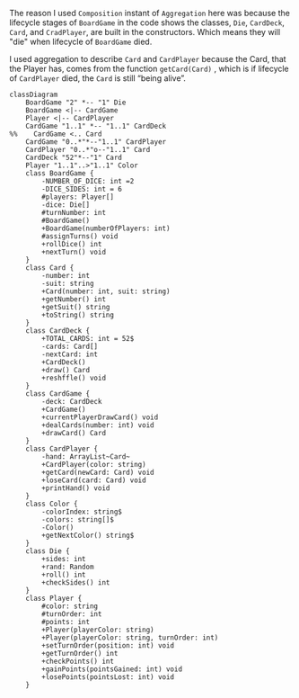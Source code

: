 The reason I used `Composition` instant of `Aggregation` here was because the lifecycle stages of `BoardGame` in the code shows the classes, `Die`, `CardDeck`, `Card`, and `CradPlayer`, are built in the constructors.
Which means they will "die" when lifecycle of `BoardGame` died.

I used aggregation to describe `Card` and `CardPlayer` because the Card, that the Player has, comes from the function `getCard(Card)` , which is if lifecycle of `CardPlayer` died, the `Card` is still “being alive”.

```mermaid
classDiagram
    BoardGame "2" *-- "1" Die
    BoardGame <|-- CardGame
    Player <|-- CardPlayer
    CardGame "1..1" *-- "1..1" CardDeck
%%    CardGame <.. Card
    CardGame "0..*"*--"1..1" CardPlayer
    CardPlayer "0..*"o--"1..1" Card
    CardDeck "52"*--"1" Card
    Player "1..1"..>"1..1" Color
    class BoardGame {
        -NUMBER_OF_DICE: int =2
        -DICE_SIDES: int = 6
        #players: Player[]
        -dice: Die[]
        #turnNumber: int
        #BoardGame()
        +BoardGame(numberOfPlayers: int)
        #assignTurns() void
        +rollDice() int
        +nextTurn() void
    }
    class Card {
        -number: int
        -suit: string
        +Card(number: int, suit: string)
        +getNumber() int
        +getSuit() string
        +toString() string
    }
    class CardDeck {
        +TOTAL_CARDS: int = 52$
        -cards: Card[]
        -nextCard: int
        +CardDeck()
        +draw() Card
        +reshffle() void
    }
    class CardGame {
        -deck: CardDeck
        +CardGame()
        +currentPlayerDrawCard() void
        +dealCards(number: int) void
        +drawCard() Card
    }
    class CardPlayer {
        -hand: ArrayList~Card~
        +CardPlayer(color: string)
        +getCard(newCard: Card) void
        +loseCard(card: Card) void
        +printHand() void
    }
    class Color {
        -colorIndex: string$
        -colors: string[]$
        -Color()
        +getNextColor() string$
    }
    class Die {
        +sides: int
        +rand: Random
        +roll() int
        +checkSides() int
    }
    class Player {
        #color: string
        #turnOrder: int
        #points: int
        +Player(playerColor: string)
        +Player(playerColor: string, turnOrder: int)
        +setTurnOrder(position: int) void
        +getTurnOrder() int
        +checkPoints() int
        +gainPoints(pointsGained: int) void
        +losePoints(pointsLost: int) void
    }
```
